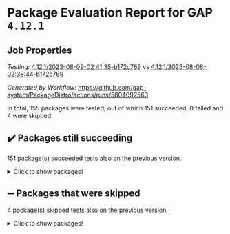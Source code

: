 # Package Evaluation Report for GAP `4.12.1`

## Job Properties

*Testing:* [4.12.1/2023-08-09-02:41:35-b172c769](https://github.com/gap-system/PackageDistro/blob/data/reports/4.12.1/2023-08-09-02:41:35-b172c769) vs [4.12.1/2023-08-08-02:38:44-b172c769](https://github.com/gap-system/PackageDistro/blob/data/reports/4.12.1/2023-08-08-02:38:44-b172c769)

*Generated by Workflow:* https://github.com/gap-system/PackageDistro/actions/runs/5804092563

In total, 155 packages were tested, out of which 151 succeeded, 0 failed and 4 were skipped.

## :heavy_check_mark: Packages still succeeding

151 package(s) succeeded tests also on the previous version.
<details><summary>Click to show packages!</summary>

- 4ti2interface 2023.02-04 [(success)](https://github.com/gap-system/PackageDistro/actions/runs/5804092563/job/15733366955)
- ace 5.6.2 [(success)](https://github.com/gap-system/PackageDistro/actions/runs/5804092563/job/15733367073)
- aclib 1.3.2 [(success)](https://github.com/gap-system/PackageDistro/actions/runs/5804092563/job/15733367184)
- agt 0.3.1 [(success)](https://github.com/gap-system/PackageDistro/actions/runs/5804092563/job/15733367300)
- alnuth 3.2.1 [(success)](https://github.com/gap-system/PackageDistro/actions/runs/5804092563/job/15733367408)
- anupq 3.3.0 [(success)](https://github.com/gap-system/PackageDistro/actions/runs/5804092563/job/15733367527)
- atlasrep 2.1.6 [(success)](https://github.com/gap-system/PackageDistro/actions/runs/5804092563/job/15733367648)
- autodoc 2023.06.19 [(success)](https://github.com/gap-system/PackageDistro/actions/runs/5804092563/job/15733367797)
- automata 1.15 [(success)](https://github.com/gap-system/PackageDistro/actions/runs/5804092563/job/15733367921)
- automgrp 1.3.2 [(success)](https://github.com/gap-system/PackageDistro/actions/runs/5804092563/job/15733368042)
- autpgrp 1.11 [(success)](https://github.com/gap-system/PackageDistro/actions/runs/5804092563/job/15733368135)
- cap 2023.08-03 [(success)](https://github.com/gap-system/PackageDistro/actions/runs/5804092563/job/15733368246)
- caratinterface 2.3.5 [(success)](https://github.com/gap-system/PackageDistro/actions/runs/5804092563/job/15733368353)
- cddinterface 2022.11.01 [(success)](https://github.com/gap-system/PackageDistro/actions/runs/5804092563/job/15733368469)
- circle 1.6.6 [(success)](https://github.com/gap-system/PackageDistro/actions/runs/5804092563/job/15733368587)
- classicpres 1.22 [(success)](https://github.com/gap-system/PackageDistro/actions/runs/5804092563/job/15733368710)
- cohomolo 1.6.11 [(success)](https://github.com/gap-system/PackageDistro/actions/runs/5804092563/job/15733368823)
- congruence 1.2.5 [(success)](https://github.com/gap-system/PackageDistro/actions/runs/5804092563/job/15733368937)
- corelg 1.56 [(success)](https://github.com/gap-system/PackageDistro/actions/runs/5804092563/job/15733369043)
- crime 1.6 [(success)](https://github.com/gap-system/PackageDistro/actions/runs/5804092563/job/15733369155)
- crisp 1.4.6 [(success)](https://github.com/gap-system/PackageDistro/actions/runs/5804092563/job/15733369284)
- crypting 0.10.4 [(success)](https://github.com/gap-system/PackageDistro/actions/runs/5804092563/job/15733369400)
- cryst 4.1.26 [(success)](https://github.com/gap-system/PackageDistro/actions/runs/5804092563/job/15733369516)
- crystcat 1.1.10 [(success)](https://github.com/gap-system/PackageDistro/actions/runs/5804092563/job/15733369616)
- ctbllib 1.3.6 [(success)](https://github.com/gap-system/PackageDistro/actions/runs/5804092563/job/15733369723)
- cubefree 1.19 [(success)](https://github.com/gap-system/PackageDistro/actions/runs/5804092563/job/15733369836)
- curlinterface 2.3.2 [(success)](https://github.com/gap-system/PackageDistro/actions/runs/5804092563/job/15733369933)
- cvec 2.8.1 [(success)](https://github.com/gap-system/PackageDistro/actions/runs/5804092563/job/15733370043)
- datastructures 0.3.0 [(success)](https://github.com/gap-system/PackageDistro/actions/runs/5804092563/job/15733370140)
- deepthought 1.0.6 [(success)](https://github.com/gap-system/PackageDistro/actions/runs/5804092563/job/15733370271)
- design 1.8 [(success)](https://github.com/gap-system/PackageDistro/actions/runs/5804092563/job/15733370419)
- difsets 2.3.1 [(success)](https://github.com/gap-system/PackageDistro/actions/runs/5804092563/job/15733370520)
- digraphs 1.6.2 [(success)](https://github.com/gap-system/PackageDistro/actions/runs/5804092563/job/15733370636)
- edim 1.3.7 [(success)](https://github.com/gap-system/PackageDistro/actions/runs/5804092563/job/15733370750)
- example 4.3.4 [(success)](https://github.com/gap-system/PackageDistro/actions/runs/5804092563/job/15733370854)
- examplesforhomalg 2023.07-01 [(success)](https://github.com/gap-system/PackageDistro/actions/runs/5804092563/job/15733370965)
- factint 1.6.3 [(success)](https://github.com/gap-system/PackageDistro/actions/runs/5804092563/job/15733371052)
- ferret 1.0.9 [(success)](https://github.com/gap-system/PackageDistro/actions/runs/5804092563/job/15733371161)
- fga 1.5.0 [(success)](https://github.com/gap-system/PackageDistro/actions/runs/5804092563/job/15733371296)
- fining 1.5.6 [(success)](https://github.com/gap-system/PackageDistro/actions/runs/5804092563/job/15733371401)
- float 1.0.3 [(success)](https://github.com/gap-system/PackageDistro/actions/runs/5804092563/job/15733371520)
- format 1.4.3 [(success)](https://github.com/gap-system/PackageDistro/actions/runs/5804092563/job/15733371637)
- forms 1.2.9 [(success)](https://github.com/gap-system/PackageDistro/actions/runs/5804092563/job/15733371724)
- fplsa 1.2.6 [(success)](https://github.com/gap-system/PackageDistro/actions/runs/5804092563/job/15733371809)
- fr 2.4.12 [(success)](https://github.com/gap-system/PackageDistro/actions/runs/5804092563/job/15733371913)
- francy 2.0.3 [(success)](https://github.com/gap-system/PackageDistro/actions/runs/5804092563/job/15733372026)
- fwtree 1.3 [(success)](https://github.com/gap-system/PackageDistro/actions/runs/5804092563/job/15733372102)
- gapdoc 1.6.6 [(success)](https://github.com/gap-system/PackageDistro/actions/runs/5804092563/job/15733372182)
- gauss 2023.02-04 [(success)](https://github.com/gap-system/PackageDistro/actions/runs/5804092563/job/15733372255)
- gaussforhomalg 2023.02-04 [(success)](https://github.com/gap-system/PackageDistro/actions/runs/5804092563/job/15733372341)
- gbnp 1.0.5 [(success)](https://github.com/gap-system/PackageDistro/actions/runs/5804092563/job/15733372412)
- generalizedmorphismsforcap 2023.03-01 [(success)](https://github.com/gap-system/PackageDistro/actions/runs/5804092563/job/15733372471)
- genss 1.6.8 [(success)](https://github.com/gap-system/PackageDistro/actions/runs/5804092563/job/15733372533)
- gradedmodules 2023.02-04 [(success)](https://github.com/gap-system/PackageDistro/actions/runs/5804092563/job/15733372634)
- gradedringforhomalg 2023.02-04 [(success)](https://github.com/gap-system/PackageDistro/actions/runs/5804092563/job/15733372732)
- grape 4.9.0 [(success)](https://github.com/gap-system/PackageDistro/actions/runs/5804092563/job/15733372814)
- groupoids 1.73 [(success)](https://github.com/gap-system/PackageDistro/actions/runs/5804092563/job/15733372901)
- grpconst 2.6.4 [(success)](https://github.com/gap-system/PackageDistro/actions/runs/5804092563/job/15733372999)
- guarana 0.96.3 [(success)](https://github.com/gap-system/PackageDistro/actions/runs/5804092563/job/15733373083)
- guava 3.18 [(success)](https://github.com/gap-system/PackageDistro/actions/runs/5804092563/job/15733373151)
- hap 1.57 [(success)](https://github.com/gap-system/PackageDistro/actions/runs/5804092563/job/15733373234)
- hapcryst 0.1.15 [(success)](https://github.com/gap-system/PackageDistro/actions/runs/5804092563/job/15733373317)
- hecke 1.5.3 [(success)](https://github.com/gap-system/PackageDistro/actions/runs/5804092563/job/15733373416)
- help 3.5 [(success)](https://github.com/gap-system/PackageDistro/actions/runs/5804092563/job/15733373503)
- homalg 2023.02-05 [(success)](https://github.com/gap-system/PackageDistro/actions/runs/5804092563/job/15733373581)
- homalgtocas 2023.02-04 [(success)](https://github.com/gap-system/PackageDistro/actions/runs/5804092563/job/15733373673)
- idrel 2.45 [(success)](https://github.com/gap-system/PackageDistro/actions/runs/5804092563/job/15733373769)
- images 1.3.1 [(success)](https://github.com/gap-system/PackageDistro/actions/runs/5804092563/job/15733373870)
- intpic 0.3.0 [(success)](https://github.com/gap-system/PackageDistro/actions/runs/5804092563/job/15733373963)
- io 4.8.1 [(success)](https://github.com/gap-system/PackageDistro/actions/runs/5804092563/job/15733374035)
- io_forhomalg 2023.02-04 [(success)](https://github.com/gap-system/PackageDistro/actions/runs/5804092563/job/15733374136)
- irredsol 1.4.4 [(success)](https://github.com/gap-system/PackageDistro/actions/runs/5804092563/job/15733374242)
- json 2.1.1 [(success)](https://github.com/gap-system/PackageDistro/actions/runs/5804092563/job/15733374332)
- jupyterkernel 1.5.0 [(success)](https://github.com/gap-system/PackageDistro/actions/runs/5804092563/job/15733374450)
- jupyterviz 1.5.6 [(success)](https://github.com/gap-system/PackageDistro/actions/runs/5804092563/job/15733374542)
- kan 1.35 [(success)](https://github.com/gap-system/PackageDistro/actions/runs/5804092563/job/15733374638)
- kbmag 1.5.11 [(success)](https://github.com/gap-system/PackageDistro/actions/runs/5804092563/job/15733374817)
- laguna 3.9.6 [(success)](https://github.com/gap-system/PackageDistro/actions/runs/5804092563/job/15733374920)
- liealgdb 2.2.1 [(success)](https://github.com/gap-system/PackageDistro/actions/runs/5804092563/job/15733375029)
- liepring 2.8 [(success)](https://github.com/gap-system/PackageDistro/actions/runs/5804092563/job/15733375129)
- liering 2.4.2 [(success)](https://github.com/gap-system/PackageDistro/actions/runs/5804092563/job/15733375209)
- linearalgebraforcap 2023.06-02 [(success)](https://github.com/gap-system/PackageDistro/actions/runs/5804092563/job/15733375294)
- localizeringforhomalg 2023.02-04 [(success)](https://github.com/gap-system/PackageDistro/actions/runs/5804092563/job/15733375381)
- loops 3.4.3 [(success)](https://github.com/gap-system/PackageDistro/actions/runs/5804092563/job/15733375474)
- lpres 1.0.3 [(success)](https://github.com/gap-system/PackageDistro/actions/runs/5804092563/job/15733375593)
- majoranaalgebras 1.5.1 [(success)](https://github.com/gap-system/PackageDistro/actions/runs/5804092563/job/15733375694)
- mapclass 1.4.6 [(success)](https://github.com/gap-system/PackageDistro/actions/runs/5804092563/job/15733375784)
- matgrp 0.70 [(success)](https://github.com/gap-system/PackageDistro/actions/runs/5804092563/job/15733375886)
- matricesforhomalg 2023.02-04 [(success)](https://github.com/gap-system/PackageDistro/actions/runs/5804092563/job/15733376045)
- modisom 2.5.4 [(success)](https://github.com/gap-system/PackageDistro/actions/runs/5804092563/job/15733376145)
- modulepresentationsforcap 2023.08-01 [(success)](https://github.com/gap-system/PackageDistro/actions/runs/5804092563/job/15733376251)
- modules 2023.02-04 [(success)](https://github.com/gap-system/PackageDistro/actions/runs/5804092563/job/15733376345)
- monoidalcategories 2023.07-01 [(success)](https://github.com/gap-system/PackageDistro/actions/runs/5804092563/job/15733376453)
- nconvex 2022.09-01 [(success)](https://github.com/gap-system/PackageDistro/actions/runs/5804092563/job/15733376553)
- nilmat 1.4.2 [(success)](https://github.com/gap-system/PackageDistro/actions/runs/5804092563/job/15733376664)
- nock 1.5 [(success)](https://github.com/gap-system/PackageDistro/actions/runs/5804092563/job/15733376764)
- normalizinterface 1.3.6 [(success)](https://github.com/gap-system/PackageDistro/actions/runs/5804092563/job/15733376876)
- nq 2.5.10 [(success)](https://github.com/gap-system/PackageDistro/actions/runs/5804092563/job/15733376970)
- numericalsgps 1.3.1 [(success)](https://github.com/gap-system/PackageDistro/actions/runs/5804092563/job/15733377093)
- openmath 11.5.3 [(success)](https://github.com/gap-system/PackageDistro/actions/runs/5804092563/job/15733377224)
- orb 4.9.0 [(success)](https://github.com/gap-system/PackageDistro/actions/runs/5804092563/job/15733377357)
- packagemanager 1.4.1 [(success)](https://github.com/gap-system/PackageDistro/actions/runs/5804092563/job/15733377491)
- patternclass 2.4.3 [(success)](https://github.com/gap-system/PackageDistro/actions/runs/5804092563/job/15733377596)
- permut 2.0.4 [(success)](https://github.com/gap-system/PackageDistro/actions/runs/5804092563/job/15733377719)
- polenta 1.3.10 [(success)](https://github.com/gap-system/PackageDistro/actions/runs/5804092563/job/15733377827)
- polymaking 0.8.6 [(success)](https://github.com/gap-system/PackageDistro/actions/runs/5804092563/job/15733377932)
- primgrp 3.4.4 [(success)](https://github.com/gap-system/PackageDistro/actions/runs/5804092563/job/15733378038)
- profiling 2.5.4 [(success)](https://github.com/gap-system/PackageDistro/actions/runs/5804092563/job/15733378163)
- qpa 1.34 [(success)](https://github.com/gap-system/PackageDistro/actions/runs/5804092563/job/15733378268)
- quagroup 1.8.3 [(success)](https://github.com/gap-system/PackageDistro/actions/runs/5804092563/job/15733378392)
- radiroot 2.9 [(success)](https://github.com/gap-system/PackageDistro/actions/runs/5804092563/job/15733378513)
- rcwa 4.7.1 [(success)](https://github.com/gap-system/PackageDistro/actions/runs/5804092563/job/15733378630)
- rds 1.8 [(success)](https://github.com/gap-system/PackageDistro/actions/runs/5804092563/job/15733378737)
- recog 1.4.2 [(success)](https://github.com/gap-system/PackageDistro/actions/runs/5804092563/job/15733378836)
- repndecomp 1.3.0 [(success)](https://github.com/gap-system/PackageDistro/actions/runs/5804092563/job/15733378962)
- repsn 3.1.1 [(success)](https://github.com/gap-system/PackageDistro/actions/runs/5804092563/job/15733379070)
- resclasses 4.7.3 [(success)](https://github.com/gap-system/PackageDistro/actions/runs/5804092563/job/15733379206)
- ringsforhomalg 2023.02-05 [(success)](https://github.com/gap-system/PackageDistro/actions/runs/5804092563/job/15733379347)
- sco 2023.02-04 [(success)](https://github.com/gap-system/PackageDistro/actions/runs/5804092563/job/15733379464)
- scscp 2.4.1 [(success)](https://github.com/gap-system/PackageDistro/actions/runs/5804092563/job/15733379587)
- semigroups 5.2.1 [(success)](https://github.com/gap-system/PackageDistro/actions/runs/5804092563/job/15733379716)
- sglppow 2.3 [(success)](https://github.com/gap-system/PackageDistro/actions/runs/5804092563/job/15733379867)
- sgpviz 0.999.5 [(success)](https://github.com/gap-system/PackageDistro/actions/runs/5804092563/job/15733379985)
- simpcomp 2.1.14 [(success)](https://github.com/gap-system/PackageDistro/actions/runs/5804092563/job/15733380134)
- singular 2023.02.09 [(success)](https://github.com/gap-system/PackageDistro/actions/runs/5804092563/job/15733380260)
- sl2reps 1.1 [(success)](https://github.com/gap-system/PackageDistro/actions/runs/5804092563/job/15733380346)
- sla 1.5.3 [(success)](https://github.com/gap-system/PackageDistro/actions/runs/5804092563/job/15733380465)
- smallgrp 1.5.3 [(success)](https://github.com/gap-system/PackageDistro/actions/runs/5804092563/job/15733380608)
- smallsemi 0.6.13 [(success)](https://github.com/gap-system/PackageDistro/actions/runs/5804092563/job/15733380737)
- sonata 2.9.6 [(success)](https://github.com/gap-system/PackageDistro/actions/runs/5804092563/job/15733380833)
- sophus 1.27 [(success)](https://github.com/gap-system/PackageDistro/actions/runs/5804092563/job/15733380941)
- spinsym 1.5.2 [(success)](https://github.com/gap-system/PackageDistro/actions/runs/5804092563/job/15733381038)
- standardff 0.9.4 [(success)](https://github.com/gap-system/PackageDistro/actions/runs/5804092563/job/15733381133)
- symbcompcc 1.3.2 [(success)](https://github.com/gap-system/PackageDistro/actions/runs/5804092563/job/15733381240)
- thelma 1.3 [(success)](https://github.com/gap-system/PackageDistro/actions/runs/5804092563/job/15733381326)
- tomlib 1.2.9 [(success)](https://github.com/gap-system/PackageDistro/actions/runs/5804092563/job/15733381416)
- toolsforhomalg 2023.07-01 [(success)](https://github.com/gap-system/PackageDistro/actions/runs/5804092563/job/15733381525)
- toric 1.9.5 [(success)](https://github.com/gap-system/PackageDistro/actions/runs/5804092563/job/15733381630)
- toricvarieties 2022.07.13 [(success)](https://github.com/gap-system/PackageDistro/actions/runs/5804092563/job/15733381727)
- transgrp 3.6.4 [(success)](https://github.com/gap-system/PackageDistro/actions/runs/5804092563/job/15733381833)
- ugaly 4.1.3 [(success)](https://github.com/gap-system/PackageDistro/actions/runs/5804092563/job/15733381930)
- unipot 1.5 [(success)](https://github.com/gap-system/PackageDistro/actions/runs/5804092563/job/15733382012)
- unitlib 4.2.0 [(success)](https://github.com/gap-system/PackageDistro/actions/runs/5804092563/job/15733382086)
- utils 0.82 [(success)](https://github.com/gap-system/PackageDistro/actions/runs/5804092563/job/15733382198)
- uuid 0.7 [(success)](https://github.com/gap-system/PackageDistro/actions/runs/5804092563/job/15733382286)
- walrus 0.9991 [(success)](https://github.com/gap-system/PackageDistro/actions/runs/5804092563/job/15733382387)
- wedderga 4.10.4 [(success)](https://github.com/gap-system/PackageDistro/actions/runs/5804092563/job/15733382491)
- xmod 2.91 [(success)](https://github.com/gap-system/PackageDistro/actions/runs/5804092563/job/15733382587)
- xmodalg 1.23 [(success)](https://github.com/gap-system/PackageDistro/actions/runs/5804092563/job/15733382686)
- yangbaxter 0.10.3 [(success)](https://github.com/gap-system/PackageDistro/actions/runs/5804092563/job/15733382775)
- zeromqinterface 0.14 [(success)](https://github.com/gap-system/PackageDistro/actions/runs/5804092563/job/15733382872)
</details>

## :heavy_minus_sign: Packages that were skipped

4 package(s) skipped tests also on the previous version.
<details><summary>Click to show packages!</summary>

- browse 1.8.21 [(skipped)](https://github.com/gap-system/PackageDistro/actions/runs/5804092563/job/15733151979)
- itc 1.5.1 [(skipped)](https://github.com/gap-system/PackageDistro/actions/runs/5804092563/job/15733151979)
- polycyclic 2.16 [(skipped)](https://github.com/gap-system/PackageDistro/actions/runs/5804092563/job/15733151979)
- xgap 4.31 [(skipped)](https://github.com/gap-system/PackageDistro/actions/runs/5804092563/job/15733151979)
</details>

